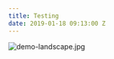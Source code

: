 ```yaml
---
title: Testing
date: 2019-01-18 09:13:00 Z
---
```


![demo-landscape.jpg](/uploads/demo-landscape.jpg)